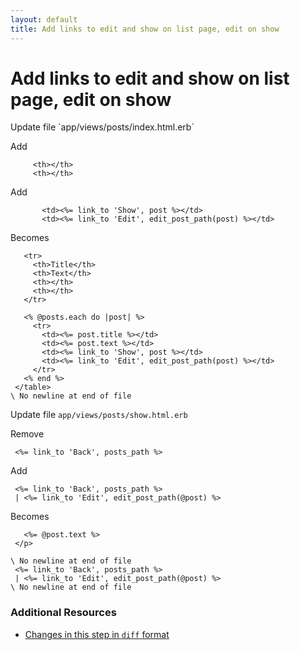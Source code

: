 ```yaml
---
layout: default
title: Add links to edit and show on list page, edit on show
---
```


<h1 id="main">Add links to edit and show on list page, edit on show</h1>
Update file `app/views/posts/index.html.erb`

Add
<pre><code>     &lt;th&gt;&lt;/th&gt;
     &lt;th&gt;&lt;/th&gt;</code></pre>


Add
<pre><code>       &lt;td&gt;&lt;%= link_to &#39;Show&#39;, post %&gt;&lt;/td&gt;
       &lt;td&gt;&lt;%= link_to &#39;Edit&#39;, edit_post_path(post) %&gt;&lt;/td&gt;</code></pre>


Becomes
<pre><code>   &lt;tr&gt;
     &lt;th&gt;Title&lt;/th&gt;
     &lt;th&gt;Text&lt;/th&gt;
     &lt;th&gt;&lt;/th&gt;
     &lt;th&gt;&lt;/th&gt;
   &lt;/tr&gt;
&nbsp;
   &lt;% @posts.each do |post| %&gt;
     &lt;tr&gt;
       &lt;td&gt;&lt;%= post.title %&gt;&lt;/td&gt;
       &lt;td&gt;&lt;%= post.text %&gt;&lt;/td&gt;
       &lt;td&gt;&lt;%= link_to &#39;Show&#39;, post %&gt;&lt;/td&gt;
       &lt;td&gt;&lt;%= link_to &#39;Edit&#39;, edit_post_path(post) %&gt;&lt;/td&gt;
     &lt;/tr&gt;
   &lt;% end %&gt;
 &lt;/table&gt;
\ No newline at end of file
</code></pre>


Update file `app/views/posts/show.html.erb`

Remove
<pre><code> &lt;%= link_to &#39;Back&#39;, posts_path %&gt;</code></pre>


Add
<pre><code> &lt;%= link_to &#39;Back&#39;, posts_path %&gt;
 | &lt;%= link_to &#39;Edit&#39;, edit_post_path(@post) %&gt;</code></pre>


Becomes
<pre><code>   &lt;%= @post.text %&gt;
 &lt;/p&gt;
&nbsp;
\ No newline at end of file
 &lt;%= link_to &#39;Back&#39;, posts_path %&gt;
 | &lt;%= link_to &#39;Edit&#39;, edit_post_path(@post) %&gt;
\ No newline at end of file
</code></pre>



### Additional Resources

* [Changes in this step in `diff` format](https://github.com/stevenhallen/rails_getting_started_bdd/commit/5402e16847ef890b62c6add3ea096f0433612970)

